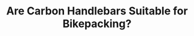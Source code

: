 ---
layout: community
category: community
title: "Are Carbon Handlebars Suitable for Bikepacking?"
description: "Carbon bars for bikepacking and ability to carry the load of a handlebar bag? Even more specifically, carbon bars on a single speed with bikepacking?"
isTopLevel: false
isSingleLevel: false
isArticle: false
datePublished: 2022-06-18 08:44:00 +0300
dateModified: 2022-06-18 08:44:00 +0300
published: false
---